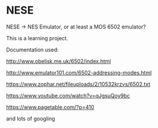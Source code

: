 # NESE
NESE -> NES Emulator, or at least a MOS 6502 emulator?

This is a learning project.

Documentation used:

http://www.obelisk.me.uk/6502/index.html

http://www.emulator101.com/6502-addressing-modes.html

https://www.zophar.net/fileuploads/2/10532krzvs/6502.txt

https://www.youtube.com/watch?v=qJgsuQoy9bc

https://www.pagetable.com/?p=410

and lots of googling
